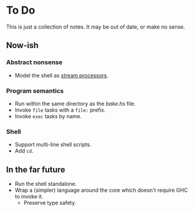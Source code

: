 # To Do

This is just a collection of notes. It may be out of date, or make no sense.

## Now-ish

### Abstract nonsense

- Model the shell as [stream processors][].

### Program semantics

- Run within the same directory as the _bake.hs_ file.
- Invoke `file` tasks with a `file:` prefix.
- Invoke `exec` tasks by name.

### Shell

- Support multi-line shell scripts.
- Add `cd`.

## In the far future

- Run the shell standalone.
- Wrap a (simpler) language around the core which doesn't require GHC to invoke it.
  - Preserve type safety.

[smoke]: https://github.com/SamirTalwar/smoke
[stream processors]: https://github.com/SamirTalwar/stream-processors
